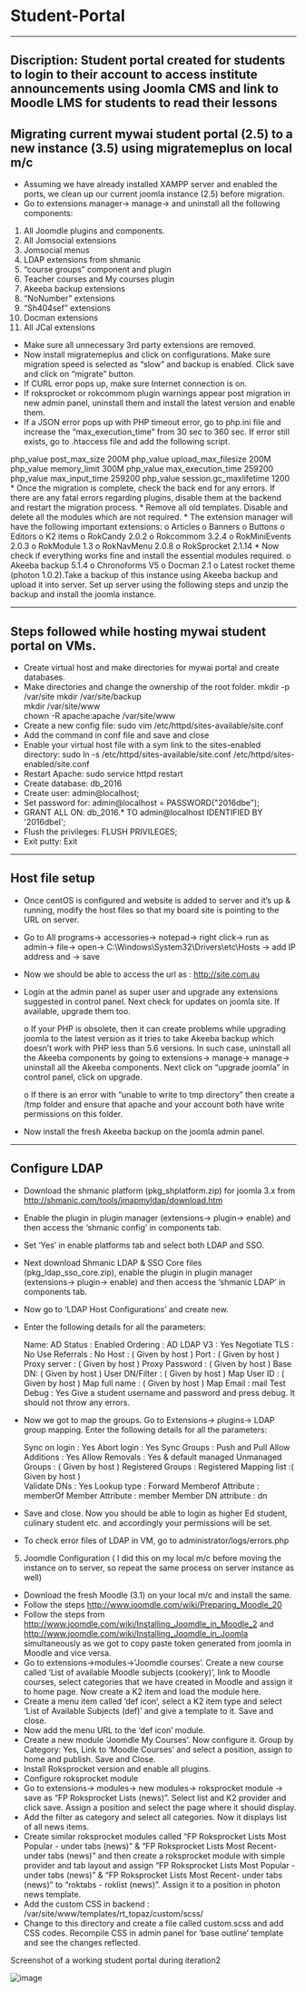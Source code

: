 # Student-Portal
---
Discription: Student portal created for students to login to their account to access institute announcements using Joomla CMS and link to Moodle LMS for students to read their lessons
---
Migrating current mywai student portal (2.5) to a new instance (3.5) using migratemeplus on local m/c
---
* Assuming we have already installed XAMPP server and enabled the ports, we clean up our current joomla instance (2.5) before migration.
* Go to extensions manager-> manage-> and uninstall all the following components:
1.	All Joomdle plugins and components.
2.	All Jomsocial extensions
3.	Jomsocial menus
4.	LDAP extensions from shmanic
5.	“course groups” component and plugin
6.	Teacher courses and My courses plugin
7.	Akeeba backup extensions
8.	“NoNumber” extensions
9.	“Sh404sef” extensions
10.	Docman extensions 
11.	 All JCal extensions
*	Make sure all unnecessary 3rd party extensions are removed.
*	Now install migratemeplus and click on configurations. Make sure migration speed is selected as “slow” and backup is enabled. Click save and click on “migrate” button.
   *	If CURL error pops up, make sure Internet connection is on.
   *	If roksprocket or rokcommom plugin warnings appear post migration in new admin panel, uninstall them and install the latest version and enable them.
   * If a JSON error pops up with PHP timeout error, go to php.ini file and increase the “max_execution_time” from 30 sec to 360 sec. If error still exists, go to .htaccess file and add the following script. 
   <IfModule mod_php5.c>
   php_value post_max_size 200M
   php_value upload_max_filesize 200M
   php_value memory_limit 300M
   php_value max_execution_time 259200
   php_value max_input_time 259200
   php_value session.gc_maxlifetime 1200
   </IfModule>
*	Once the migration is complete, check the back end for any errors. If there are any fatal errors regarding plugins, disable them at the backend and restart the migration process.
*	Remove all old templates. Disable and delete all the modules which are not required.
*	The extension manager will have the following important extensions:
o	Articles
o	Banners
o	Buttons
o	Editors
o	K2 items
o	RokCandy 2.0.2
o	Rokcommom 3.2.4
o	RokMiniEvents 2.0.3
o	RokModule 1.3
o	RokNavMenu 2.0.8
o	RokSprocket 2.1.14
*	Now check if everything works fine and install the essential modules required.
o	Akeeba backup 5.1.4
o	Chronoforms V5
o	Docman 2.1
o	 Latest rocket theme (photon 1.0.2).Take a backup of this instance using Akeeba backup and upload it into server. Set up server using the following steps and unzip the backup and install the joomla instance. 

---
Steps followed while hosting mywai student portal on VMs.
---
* Create virtual host and make directories for mywai portal and create databases.
*	Make directories and change the ownership of the root folder.
         mkdir -p /var/site
          mkdir /var/site/backup               		
              mkdir /var/site/www 	       		
                  chown -R apache:apache /var/site/www     	 
*	Create a new config file:
      sudo vim /etc/httpd/sites-available/site.conf		
*	 Add the command in conf file and save and close
*	Enable your virtual host file with a sym link to the sites-enabled directory:
      sudo ln -s /etc/httpd/sites-available/site.conf  /etc/httpd/sites-enabled/site.conf 	
*	Restart Apache:
      sudo service httpd restart
*	Create database:   db_2016                         	
*	Create user: admin@localhost;		
*	Set password for:  admin@localhost = PASSWORD("2016dbe");	
*	GRANT ALL ON:  db_2016.* TO admin@localhost IDENTIFIED BY '2016dbeI';  
*	Flush the privileges: FLUSH PRIVILEGES;
*	Exit putty: Exit

---
Host file setup
---
*	Once centOS is configured and website is added to server and it’s up & running, modify the host files so that my board site is pointing to the URL on server. 
*	Go to All programs-> accessories-> notepad-> right click-> run as admin-> file-> open-> C:\Windows\System32\Drivers\etc\Hosts -> add IP address and -> save
*	Now we should be able to access the url as : http://site.com.au
*	Login at the admin panel as super user and upgrade any extensions suggested in control panel. Next check for updates on joomla site. If available, upgrade them too.

      o	If your PHP is obsolete, then it can create problems while upgrading joomla to the latest version as it tries to take Akeeba backup which doesn’t work with PHP less than 5.6 versions. In such case, uninstall all the Akeeba components by going to extensions-> manage-> manage-> uninstall all the Akeeba components. Next click on “upgrade joomla” in control panel, click on upgrade.
      
      o	If there is an error with “unable to write to tmp directory” then create a /tmp folder and ensure that apache and your account both have write permissions on this folder.
*	Now install the fresh Akeeba backup on the joomla admin panel.

---
Configure LDAP
---

*	Download the shmanic platform (pkg_shplatform.zip) for joomla 3.x from http://shmanic.com/tools/jmapmyldap/download.htm
*	Enable the plugin in plugin manager (extensions-> plugin-> enable) and then access the ‘shmanic config’ in components tab.
*	Set ‘Yes’ in enable platforms tab and select both LDAP and SSO.
*	Next download Shmanic LDAP & SSO Core files (pkg_ldap_sso_core.zip), enable the plugin in plugin manager (extensions-> plugin-> enable) and then access the ‘shmanic LDAP’ in components tab.
*	Now go to ‘LDAP Host Configurations’ and create new. 
*	Enter the following details for all the parameters:

 	Name: AD
 	Status : Enabled
 	Ordering : AD
 	LDAP V3 : Yes
 	Negotiate TLS : No
 	Use Referrals : No
 	Host : ( Given by host ) 
 	Port : ( Given by host ) 
 	Proxy server : ( Given by host ) 
 	Proxy Password :  ( Given by host ) 
 	Base DN: ( Given by host ) 
 	User DN/Filter : ( Given by host ) 
 	Map User ID : ( Given by host ) 
 	Map full name : ( Given by host ) 
 	Map Email : mail
 	Test Debug : Yes
 	Give a student username and password and press debug. It should not throw any errors.
 	
*	Now we got to map the groups. Go to Extensions-> plugins-> LDAP group mapping. Enter the following details for all the parameters:

 	Sync on login : Yes
 	Abort login : Yes
 	Sync Groups : Push and Pull
 	Allow Additions : Yes
 	Allow Removals : Yes & default managed
 	Unmanaged Groups : ( Given by host ) 
 	Registered Groups : Registered
 	Mapping list :( Given by host )  
 	Validate DNs : Yes
 	Lookup type : Forward
 	Memberof Attribute : memberOf
 	Member Attribute : member
 	Member DN attribute : dn 
*	Save and close. Now you should be able to login as higher Ed student, culinary student etc. and accordingly your permissions will be set.
*	To check error files of LDAP in VM, go to administrator/logs/errors.php
5)	Joomdle Configuration ( I did this on my local m/c before moving the instance on to server, so repeat the same process on server instance as well)
*	Download the fresh Moodle (3.1) on your local m/c and install the same.
*	Follow the steps http://www.joomdle.com/wiki/Preparing_Moodle_20
*	Follow the steps from http://www.joomdle.com/wiki/Installing_Joomdle_in_Moodle_2 and http://www.joomdle.com/wiki/Installing_Joomdle_in_Joomla simultaneously as we got to copy paste token generated from joomla in Moodle and vice versa.
*	Go to extensions->modules->’Joomdle courses’. Create a new course called ‘List of available Moodle subjects (cookery)’, link to Moodle courses, select categories that we have created in Moodle and assign it to home page. Now create a K2 item and load the module here.
*	Create a menu item called ‘def icon’, select a K2 item type and select ‘List of Available Subjects (def)’ and give a template to it. Save and close.
*	Now add the menu URL to the ‘def icon’ module.
* Create a new module ‘Joomdle My Courses’. Now configure it. Group by Category: Yes, Link to ‘Moodle Courses’ and select a position, assign to home and publish. Save and Close.
*	Install Roksprocket  version and enable all plugins.
*	Configure roksprocket module 
*	Go to extensions-> modules-> new modules-> roksprocket module -> save as “FP Roksprocket Lists (news)”. Select list and K2 provider and click save. Assign a position and select the page where it should display. 
* Add the filter as category and select all categories. Now it displays list of all news items. 
* Create similar roksprocket modules called “FP Roksprocket Lists Most Popular - under tabs (news)” & “FP Roksprocket Lists Most Recent- under tabs (news)” and then create a roksprocket module with simple provider and tab layout and assign “FP Roksprocket Lists Most Popular - under tabs (news)” & “FP Roksprocket Lists Most Recent- under tabs (news)” to “roktabs - roklist (news)”. Assign it to a position in photon news template.
*	Add the custom CSS in backend : /var/site/www/templates/rt_topaz/custom/scss/
* Change to this directory and create a file called custom.scss and add CSS codes. Recompile CSS in admin panel for ‘base outline’ template and see the changes reflected.

Screenshot of a working student portal during iteration2

![image](https://cloud.githubusercontent.com/assets/15920562/22004532/6e841668-dcb0-11e6-8b9a-76d54d629b8d.png)
